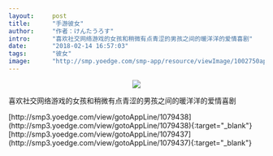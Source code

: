 ```yaml
---
layout:     post
title:      "手游彼女"
author:     "作者：けんたうろす"
intro:      "喜欢社交网络游戏的女孩和稍微有点青涩的男孩之间的暖洋洋的爱情喜剧"
date:       "2018-02-14 16:57:03"
tags:       "彼女"
image:      "http://smp.yoedge.com/smp-app/resource/viewImage/1002750appline.png"
---
```

<div style="text-align: center">
<p><img src="http://smp.yoedge.com/smp-app/resource/viewImage/1002750appline.png"/></p>
</div>
<p class="post-meta">
<span>喜欢社交网络游戏的女孩和稍微有点青涩的男孩之间的暖洋洋的爱情喜剧</span>
</p>
[http://smp3.yoedge.com/view/gotoAppLine/1079438](http://smp3.yoedge.com/view/gotoAppLine/1079438){:target="_blank"}
[http://smp3.yoedge.com/view/gotoAppLine/1079437](http://smp3.yoedge.com/view/gotoAppLine/1079437){:target="_blank"}


